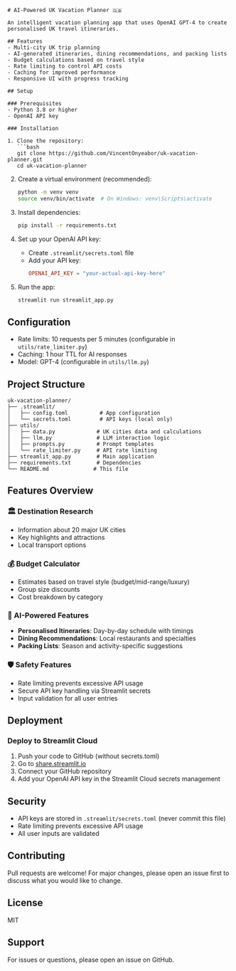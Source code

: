 
```
# AI-Powered UK Vacation Planner 🇬🇧

An intelligent vacation planning app that uses OpenAI GPT-4 to create personalised UK travel itineraries.

## Features
- Multi-city UK trip planning
- AI-generated itineraries, dining recommendations, and packing lists
- Budget calculations based on travel style
- Rate limiting to control API costs
- Caching for improved performance
- Responsive UI with progress tracking

## Setup

### Prerequisites
- Python 3.8 or higher
- OpenAI API key

### Installation

1. Clone the repository:
   ```bash
   git clone https://github.com/VincentOnyeabor/uk-vacation-planner.git
   cd uk-vacation-planner
   ```

2. Create a virtual environment (recommended):
   ```bash
   python -m venv venv
   source venv/bin/activate  # On Windows: venv\Scripts\activate
   ```

3. Install dependencies:
   ```bash
   pip install -r requirements.txt
   ```

4. Set up your OpenAI API key:
   - Create `.streamlit/secrets.toml` file
   - Add your API key:
     ```toml
     OPENAI_API_KEY = "your-actual-api-key-here"
     ```

5. Run the app:
   ```bash
   streamlit run streamlit_app.py
   ```

## Configuration
- Rate limits: 10 requests per 5 minutes (configurable in `utils/rate_limiter.py`)
- Caching: 1 hour TTL for AI responses
- Model: GPT-4 (configurable in `utils/llm.py`)

## Project Structure
```
uk-vacation-planner/
├── .streamlit/
│   ├── config.toml          # App configuration
│   └── secrets.toml         # API keys (local only)
├── utils/
│   ├── data.py             # UK cities data and calculations
│   ├── llm.py              # LLM interaction logic
│   ├── prompts.py          # Prompt templates
│   └── rate_limiter.py     # API rate limiting
├── streamlit_app.py        # Main application
├── requirements.txt        # Dependencies
└── README.md              # This file
```

## Features Overview

### 🏛️ Destination Research
- Information about 20 major UK cities
- Key highlights and attractions
- Local transport options

### 💰 Budget Calculator
- Estimates based on travel style (budget/mid-range/luxury)
- Group size discounts
- Cost breakdown by category

### 🤖 AI-Powered Features
- **Personalised Itineraries**: Day-by-day schedule with timings
- **Dining Recommendations**: Local restaurants and specialties
- **Packing Lists**: Season and activity-specific suggestions

### 🛡️ Safety Features
- Rate limiting prevents excessive API usage
- Secure API key handling via Streamlit secrets
- Input validation for all user entries

## Deployment

### Deploy to Streamlit Cloud
1. Push your code to GitHub (without secrets.toml)
2. Go to [share.streamlit.io](https://share.streamlit.io)
3. Connect your GitHub repository
4. Add your OpenAI API key in the Streamlit Cloud secrets management

## Security
- API keys are stored in `.streamlit/secrets.toml` (never commit this file)
- Rate limiting prevents excessive API usage
- All user inputs are validated

## Contributing
Pull requests are welcome! For major changes, please open an issue first to discuss what you would like to change.

## License
MIT

## Support
For issues or questions, please open an issue on GitHub.
```